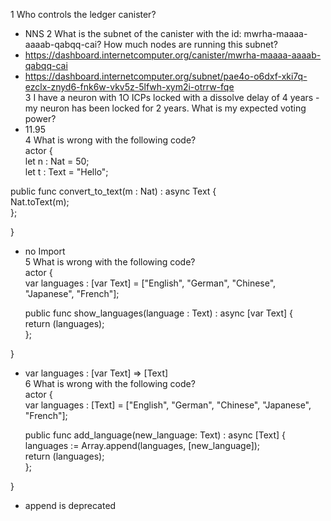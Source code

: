 1 Who controls the ledger canister?  
  - NNS
2 What is the subnet of the canister with the id: mwrha-maaaa-aaaab-qabqq-cai? How much nodes are running this subnet?  
  - https://dashboard.internetcomputer.org/canister/mwrha-maaaa-aaaab-qabqq-cai  
  - https://dashboard.internetcomputer.org/subnet/pae4o-o6dxf-xki7q-ezclx-znyd6-fnk6w-vkv5z-5lfwh-xym2i-otrrw-fqe  
3 I have a neuron with 1O ICPs locked with a dissolve delay of 4 years - my neuron has been locked for 2 years. What is my expected voting power?  
  - 11.95  
4 What is wrong with the following code?  
actor {  
  let n : Nat = 50;  
  let t : Text = "Hello";  

  public func convert_to_text(m : Nat) : async Text {  
    Nat.toText(m);  
  };  
   
} 
- no Import  
5 What is wrong with the following code?   
actor {  
  var languages : [var Text] = ["English", "German", "Chinese", "Japanese", "French"];  
  
  public func show_languages(language : Text) : async [var Text] {  
    return (languages);  
  };  
 
}  
- var languages : [var Text]  => [Text]  
6 What is wrong with the following code?  
actor {  
  var languages : [Text] = ["English", "German", "Chinese", "Japanese", "French"];  

  public func add_language(new_language: Text) : async [Text] {  
    languages := Array.append<Text>(languages, [new_language]);  
    return (languages);  
  };  
   
}  
- append is deprecated  
